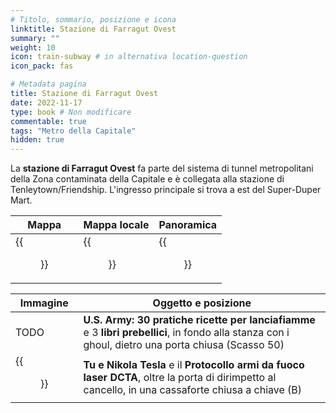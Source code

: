 ```yaml
---
# Titolo, sommario, posizione e icona
linktitle: Stazione di Farragut Ovest
summary: ""
weight: 10
icon: train-subway # in alternativa location-question
icon_pack: fas

# Metadata pagina
title: Stazione di Farragut Ovest
date: 2022-11-17
type: book # Non modificare
commentable: true
tags: "Metro della Capitale"
hidden: true
---
```


<div class="fo3">


La **stazione di Farragut Ovest** fa parte del sistema di tunnel metropolitani della Zona contaminata della Capitale e è collegata alla stazione di Tenleytown/Friendship. L'ingresso principale si trova a est del Super-Duper Mart.

| Mappa | Mappa locale | Panoramica |
| ----- | ------------ | ---------- |
| {{<figure src="fo3/Farragut_Tenley_Town_loc.webp">}}  |  {{<figure src="fo3/Metro_Farragut_West_Station.webp">}} |  {{<figure src="fo3/Farragut_West_Station_entrance.webp">}} |

| Immagine | Oggetto e posizione |
| -------- | ------------------- |
|  TODO | **U.S. Army: 30 pratiche ricette per lanciafiamme** e 3 **libri prebellici**, in fondo alla stanza con i ghoul, dietro una porta chiusa (Scasso 50)  |
| {{<figure src="fo3/NT_and_You,_DCTA_firearms_protocol_and_MU_gate_key.webp">}}  | **Tu e Nikola Tesla** e il **Protocollo armi da fuoco laser DCTA**, oltre la porta di dirimpetto al cancello, in una cassaforte chiusa a chiave (B)  |

</div>